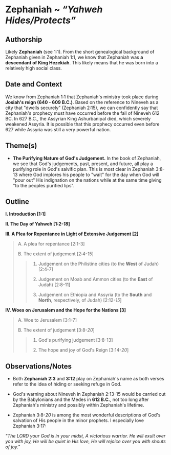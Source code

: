 # Zephaniah ~ *“Yahweh Hides/Protects”*


## Authorship
Likely **Zephaniah** (see 1:1).  From the short genealogical background of Zephaniah given in Zephaniah 1:1, we know that Zephaniah was **a descendant of King Hezekiah**.  This likely means that he was born into a relatively high social class.


## Date and Context
We know from Zephaniah 1:1 that Zephaniah's ministry took place during **Josiah's reign (640 - 609 B.C.)**.  Based on the reference to Nineveh as a city that "dwells securely" (Zephaniah 2:15), we can confidently say that Zephaniah's prophecy must have occurred before the fall of Nineveh 612 BC.  In 627 B.C., the Assyrian King Ashurbanipal died, which severely weakened Assyria.  It is possible that this prophecy occurred even before 627 while Assyria was still a very powerful nation.


## Theme(s)
- **The Purifying Nature of God's Judgement.**  In the book of Zephaniah, we see that God's judgements, past, present, and future, all play a purifying role in God's salvific plan.  This is most clear in Zephaniah 3:8-13 where God implores his people to "wait" for the day when God will "pour out" His indignation on the nations while at the same time giving "to the peoples purified lips".


## Outline
**I. Introduction  [1:1]**

**II. The Day of Yahweh  [1:2-*18*]**

**III. A Plea for Repentance in Light of Extensive Judgement  [2]**

  > A. A plea for repentance  [2:1-3]
  > 
  > B. The extent of judgement  [2:4-*15*]
  > 
  >   > 1. Judgement on the Philistine cities (to the **West** of Judah)  [2:4-7]
  >   > 
  >   > 2. Judgement on Moab and Ammon cities (to the **East** of Judah)  [2:8-11]
  >   > 
  >   > 3. Judgement on Ethiopia and Assyria (to the **South** and **North**, respectively, of Judah)  [2:12-*15*]

**IV. Woes on Jerusalem and the Hope for the Nations  [3]**

  > A. Woe to Jerusalem  [3:1-7]
  > 
  > B. The extent of judgement  [3:8-*20*]
  > 
  >   > 1. God's purifying judgement  [3:8-13]
  >   > 
  >   > 2. The hope and joy of God's Reign  [3:14-*20*]


## Observations/Notes
  - Both **Zephaniah 2:3** and **3:12** play on Zephaniah's name as both verses refer to the idea of hiding or seeking refuge in God.

  - God's warning about Nineveh in Zephaniah 2:13-15 would be carried out by the Babylonians and the Medes in **612 B.C.**, not too long after Zephaniah's ministry and possibly within Zephaniah's lifetime.

  - Zephaniah 3:8-*20* is among the most wonderful descriptions of God's salvation of His people in the minor prophets.  I especially love Zephaniah 3:17:

  *"The LORD your God is in your midst, A victorious warrior. He will exult over you with joy, He will be quiet in His love, He will rejoice over you with shouts of joy."*
